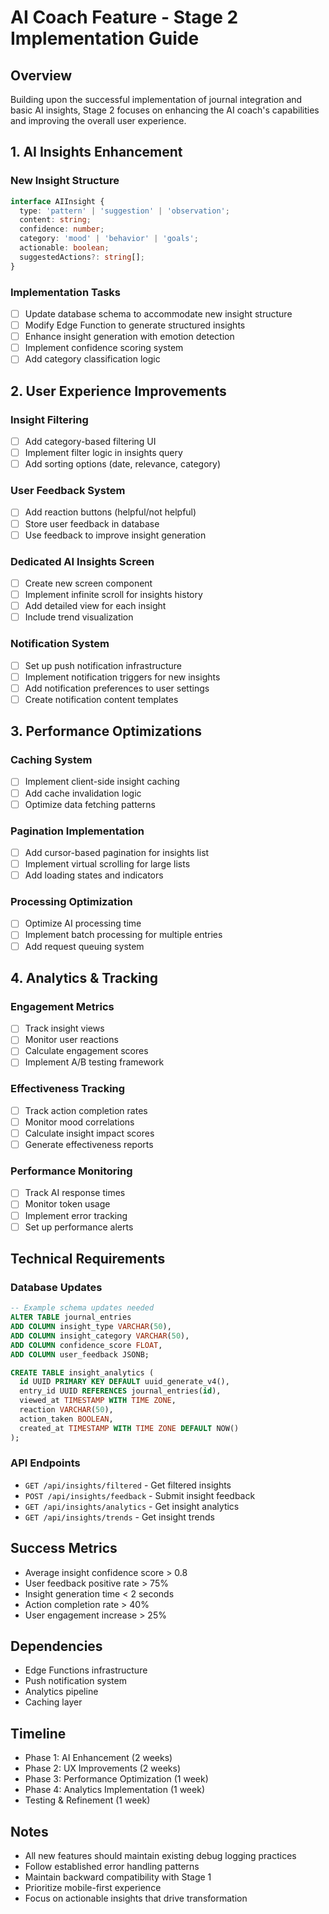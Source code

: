 # AI Coach Feature - Stage 2 Implementation Guide

## Overview
Building upon the successful implementation of journal integration and basic AI insights, Stage 2 focuses on enhancing the AI coach's capabilities and improving the overall user experience.

## 1. AI Insights Enhancement

### New Insight Structure
```typescript
interface AIInsight {
  type: 'pattern' | 'suggestion' | 'observation';
  content: string;
  confidence: number;
  category: 'mood' | 'behavior' | 'goals';
  actionable: boolean;
  suggestedActions?: string[];
}
```

### Implementation Tasks
- [ ] Update database schema to accommodate new insight structure
- [ ] Modify Edge Function to generate structured insights
- [ ] Enhance insight generation with emotion detection
- [ ] Implement confidence scoring system
- [ ] Add category classification logic

## 2. User Experience Improvements

### Insight Filtering
- [ ] Add category-based filtering UI
- [ ] Implement filter logic in insights query
- [ ] Add sorting options (date, relevance, category)

### User Feedback System
- [ ] Add reaction buttons (helpful/not helpful)
- [ ] Store user feedback in database
- [ ] Use feedback to improve insight generation

### Dedicated AI Insights Screen
- [ ] Create new screen component
- [ ] Implement infinite scroll for insights history
- [ ] Add detailed view for each insight
- [ ] Include trend visualization

### Notification System
- [ ] Set up push notification infrastructure
- [ ] Implement notification triggers for new insights
- [ ] Add notification preferences to user settings
- [ ] Create notification content templates

## 3. Performance Optimizations

### Caching System
- [ ] Implement client-side insight caching
- [ ] Add cache invalidation logic
- [ ] Optimize data fetching patterns

### Pagination Implementation
- [ ] Add cursor-based pagination for insights list
- [ ] Implement virtual scrolling for large lists
- [ ] Add loading states and indicators

### Processing Optimization
- [ ] Optimize AI processing time
- [ ] Implement batch processing for multiple entries
- [ ] Add request queuing system

## 4. Analytics & Tracking

### Engagement Metrics
- [ ] Track insight views
- [ ] Monitor user reactions
- [ ] Calculate engagement scores
- [ ] Implement A/B testing framework

### Effectiveness Tracking
- [ ] Track action completion rates
- [ ] Monitor mood correlations
- [ ] Calculate insight impact scores
- [ ] Generate effectiveness reports

### Performance Monitoring
- [ ] Track AI response times
- [ ] Monitor token usage
- [ ] Implement error tracking
- [ ] Set up performance alerts

## Technical Requirements

### Database Updates
```sql
-- Example schema updates needed
ALTER TABLE journal_entries
ADD COLUMN insight_type VARCHAR(50),
ADD COLUMN insight_category VARCHAR(50),
ADD COLUMN confidence_score FLOAT,
ADD COLUMN user_feedback JSONB;

CREATE TABLE insight_analytics (
  id UUID PRIMARY KEY DEFAULT uuid_generate_v4(),
  entry_id UUID REFERENCES journal_entries(id),
  viewed_at TIMESTAMP WITH TIME ZONE,
  reaction VARCHAR(50),
  action_taken BOOLEAN,
  created_at TIMESTAMP WITH TIME ZONE DEFAULT NOW()
);
```

### API Endpoints
- `GET /api/insights/filtered` - Get filtered insights
- `POST /api/insights/feedback` - Submit insight feedback
- `GET /api/insights/analytics` - Get insight analytics
- `GET /api/insights/trends` - Get insight trends

## Success Metrics
- Average insight confidence score > 0.8
- User feedback positive rate > 75%
- Insight generation time < 2 seconds
- Action completion rate > 40%
- User engagement increase > 25%

## Dependencies
- Edge Functions infrastructure
- Push notification system
- Analytics pipeline
- Caching layer

## Timeline
- Phase 1: AI Enhancement (2 weeks)
- Phase 2: UX Improvements (2 weeks)
- Phase 3: Performance Optimization (1 week)
- Phase 4: Analytics Implementation (1 week)
- Testing & Refinement (1 week)

## Notes
- All new features should maintain existing debug logging practices
- Follow established error handling patterns
- Maintain backward compatibility with Stage 1
- Prioritize mobile-first experience
- Focus on actionable insights that drive transformation 